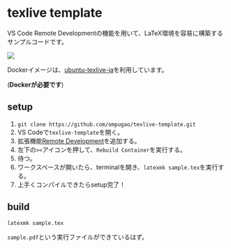 # texlive template

VS Code Remote Developmentの機能を用いて、LaTeX環境を容易に構築するサンプルコードです。

[![](https://images.microbadger.com/badges/image/korosuke613/ubuntu-texlive-ja-devcontainer.svg)](https://microbadger.com/images/korosuke613/ubuntu-texlive-ja-devcontainer "Get your own image badge on microbadger.com")


Dockerイメージは、[ubuntu-texlive-ja](https://hub.docker.com/r/korosuke613/ubuntu-texlive-ja)を利用しています。

(**Dockerが必要です**)

## setup

1. `git clone https://github.com/ompugao/texlive-template.git`
2. VS Codeで`texlive-template`を開く。
3. 拡張機能[Remote Development](https://marketplace.visualstudio.com/items?itemName=ms-vscode-remote.vscode-remote-extensionpack)を追加する。
4. 左下の`><`アイコンを押して、`Rebuild Container`を実行する。
5. 待つ。
6. ワークスペースが開いたら、terminalを開き、`latexmk sample.tex`を実行する。
7. 上手くコンパイルできたらsetup完了！

## build

```bash
latexmk sample.tex
```

`sample.pdf`という実行ファイルができているはず。
